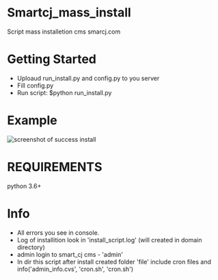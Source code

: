 # Smartcj_mass_install
Script mass installetion cms smarcj.com

# Getting Started
<ul>
<li>Uploaud run_install.py and config.py to you server</li>  
<li>Fill config.py</li>  
<li>Run script: $python run_install.py </li>  
</ul>

# Example
![screenshot of success install](https://raw.githubusercontent.com/Smith-84/Smartcj_mass_install/master/example.jpg)

# REQUIREMENTS
python 3.6+

# Info
<ul>
<li>All errors you see in console.</li> 
<li>Log of installition look in 'install_script.log' (will created in domain directory)</li> 
<li>admin login to smart_cj cms - 'admin'</li> 
<li>In dir this script after install created folder 'file' include cron files and info('admin_info.cvs', 'cron.sh', 'cron.sh')</li> 
<ul>
